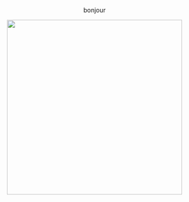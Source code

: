 <div id="header" align="center">
  <p> bonjour</p>
</div>

<div id="header" align="center">
  <img src="https://github.com/gamerplant3/gamerplant3/assets/53411831/ddb846f8-379b-4938-a637-f216f51340b9" width="400"/>
</div>
